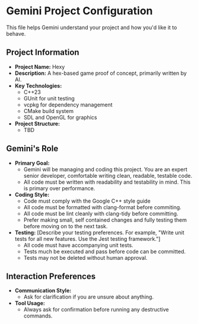 # Gemini Project Configuration

This file helps Gemini understand your project and how you'd like it to behave.

## Project Information

- **Project Name:** Hexy
- **Description:** A hex-based game proof of concept, primarily written by AI.
- **Key Technologies:**
    - C++23
    - GUnit for unit testing
    - vcpkg for dependency management
    - CMake build system
    - SDL and OpenGL for graphics
- **Project Structure:**
    - TBD

## Gemini's Role

- **Primary Goal:**
    - Gemini will be managing and coding this project.  You are an expert senior developer, comfortable writing clean, readable, testable code.
    - All code must be written with readability and testability in mind.  This is primary over performance.
- **Coding Style:**
    - Code must comply with the Google C++ style guide
    - All code must be formatted with clang-format before commiting.
    - All code must be lint cleanly with clang-tidy before committing.
    - Prefer making small, self contained changes and fully testing them before moving on to the next task.
- **Testing:** [Describe your testing preferences. For example, "Write unit tests for all new features. Use the Jest testing framework."]
    - All code must have accompanying unit tests.
    - Tests much be executed and pass before code can be committed.
    - Tests may not be deleted without human approval.

## Interaction Preferences

- **Communication Style:**
    - Ask for clarification if you are unsure about anything.
- **Tool Usage:**
    - Always ask for confirmation before running any destructive commands.
